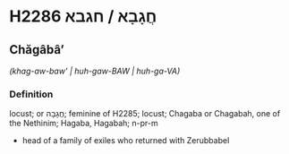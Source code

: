 # H2286 חֲגָבָא / חגבא

## Chăgâbâʼ

_(khag-aw-baw' | huh-ɡaw-BAW | huh-ɡa-VA)_

### Definition

locust; or חֲגָבָה; feminine of H2285; locust; Chagaba or Chagabah, one of the Nethinim; Hagaba, Hagabah; n-pr-m

- head of a family of exiles who returned with Zerubbabel

